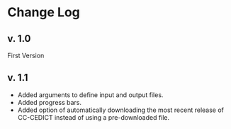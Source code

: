 # Change Log

## v. 1.0
First Version

## v. 1.1
* Added arguments to define input and output files.
* Added progress bars.
* Added option of automatically downloading the most recent release of CC-CEDICT instead of using a pre-downloaded file.
